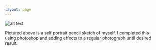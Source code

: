 ```yaml
---
layout: page
---
```


![alt text](https://farm8.staticflickr.com/7514/16309921816_c76713d00b_n.jpg "Pencil Sketch on Photoshop")

Pictured above is a self portrait pencil sketch of myself. I completed this using photoshop and adding effects to a regular photograph until desired result.
